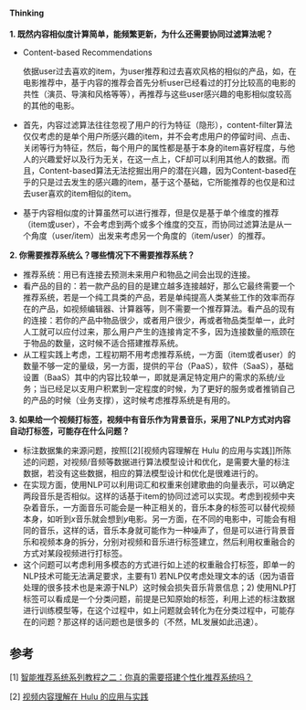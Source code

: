 #### Thinking

**1. 既然内容相似度计算简单，能频繁更新，为什么还需要协同过滤算法呢？**

- Content-based Recommendations

  依据user过去喜欢的item，为user推荐和过去喜欢风格的相似的产品，如，在电影推荐中，基于内容的推荐会首先分析user已经看过的打分比较高的电影的共性（演员、导演和风格等等），再推荐与这些user感兴趣的电影相似度较高的其他的电影。

- 首先，内容过滤算法往往忽视了用户的行为特征（隐形），content-filter算法仅仅考虑的是单个用户所感兴趣的item，并不会考虑用户的停留时间、点击、关闭等行为特征，然后，每个用户的属性都是基于本身的item喜好程度，与他人的兴趣爱好以及行为无关，在这一点上，CF却可以利用其他人的数据。而且，Content-based算法无法挖掘出用户的潜在兴趣，因为Content-based在乎的只是过去发生的感兴趣的item，基于这个基础，它所能推荐的也仅是和过去user喜欢的item相似的item。

- 基于内容相似度的计算虽然可以进行推荐，但是仅是基于单个维度的推荐（item或user），不会考虑到两个或多个维度的交互，而协同过滤算法是从一个角度（user/item）出发来考虑另一个角度的（item/user）的推荐。

**2. 你需要推荐系统么？哪些情况下不需要推荐系统？**

- 推荐系统：用已有连接去预测未来用户和物品之间会出现的连接。
- 看产品的目的：若一款产品的目的是建立越多连接越好，那么它最终需要一个推荐系统，若是一个纯工具类的产品，若是单纯提高人类某些工作的效率而存在的产品，如视频编辑器、计算器等，则不需要一个推荐算法。看产品的现有的连接：若你的产品中物品很少，或者用户很少，再或者物品类型单一，此时人工就可以应付过来，那么用户产生的连接肯定不多，因为连接数量的瓶颈在于物品的数量，这时候不适合搭建推荐系统。
- 从工程实践上考虑，工程初期不用考虑推荐系统，一方面（item或者user）的数量不够一定的量级，另一方面，提供的平台（PaaS），软件（SaaS），基础设置（BaaS）其中的内容比较单一，即就是满足特定用户的需求的系统/业务；当已经足以支用户积累到一定程度的时候，为了更好的服务或者推销自己的产品的时候（业务支撑），这时候考虑推荐系统是有用的。

**3. 如果给一个视频打标签，视频中有音乐作为背景音乐，采用了NLP方式对内容自动打标签，可能存在什么问题？**

- 标注数据集的来源问题，按照[[2][视频内容理解在 Hulu 的应用与实践]]所陈述的问题，对视频/音频等数据进行算法模型设计和优化，是需要大量的标注数据，若没有这些数据，相应的算法模型设计和优化是很难进行的。
- 在实现方面，使用NLP可以利用词汇和权重来创建歌曲的向量表示，可以确定两段音乐是否相似。这样的话基于item的协同过滤可以实现。考虑到视频中夹杂着音乐，一方面音乐可能会是一种正相关的，音乐本身的标签可以替代视频本身，如听到$x$音乐就会想到$y$电影。另一方面，在不同的电影中，可能会有相同的音乐，这样的话，音乐本身就可能作为一种噪声了，但是可以进行背景音乐和视频本身的拆分，分别对视频和音乐进行标签建立，然后利用权重融合的方式对某段视频进行打标签。
- 这个问题可以考虑利用多模态的方式进行如上述的权重融合打标签，即单一的NLP技术可能无法满足要求，主要有1) 若NLP仅考虑处理文本的话（因为语音处理的很多技术也是来源于NLP）这时候会损失音乐背景信息；2) 使用NLP打标签可以看成是一个分类问题，前提是已知原始的标签，利用上述的标注数据进行训练模型等，在这个过程中，如上问题就会转化为在分类过程中，可能存在的问题？那这样的话问题也是很多的（不然，ML发展如此迅速）。

## 参考

[1] [智能推荐系统系列教程之二：你真的需要搭建个性化推荐系统吗？](  https://mp.weixin.qq.com/s?src=11&timestamp=1579051313&ver=2097&signature=R*yeynJTSbwk7kQAnjvrD3hyxzMUSfkUR1aTVaMaPurpE5D6PX3xLVNUJ1ZOnyxZ4uZA40GN4zj0pQ0kpOG5PZ*B7Pt-E6kAwmWVdqSbttC5W2dcXwQUzgkOE9SKec65&new=1  )

[2] [视频内容理解在 Hulu 的应用与实践]( https://www.infoq.cn/article/TiB4Ii_5vOVJ9ktcTrgF )